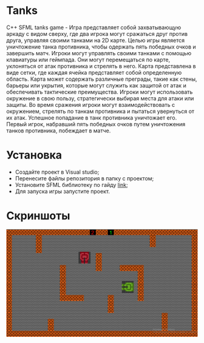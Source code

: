 # Tanks
C++ SFML tanks game - Игра представляет собой захватывающую аркаду с видом сверху, где два игрока могут сражаться друг против друга, управляя своими танками на 2D карте. Целью игры является уничтожение танка противника, чтобы одержать пять победных очков и завершить матч. 
Игроки могут управлять своими танками с помощью клавиатуры или геймпада. Они могут перемещаться по карте, уклоняться от атак противника и стрелять в него.
Карта представлена в виде сетки, где каждая ячейка представляет собой определенную область. Карта может содержать различные преграды, такие как стены, барьеры или укрытия, которые могут служить как защитой от атак и обеспечивать тактические преимущества. Игроки могут использовать окружение в свою пользу, стратегически выбирая места для атаки или защиты.
Во время сражения игроки могут взаимодействовать с окружением, стрелять по танкам противника и пытаться увернуться от их атак. Успешное попадание в танк противника уничтожает его. Первый игрок, набравший пять победных очков путем уничтожения танков противника, побеждает в матче.
# Установка
- Создайте проект в Visual studio;
- Перенесите файлы репозитория в папку с проектом;
- Установите SFML библиотеку по гайду [link](https://habr.com/ru/articles/703500/);
- Для запуска игры запустите проект.

# Скриншоты
![Снимок](Снимок.PNG)
